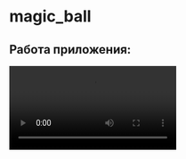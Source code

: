 # magic_ball

## Работа приложения:
![Видео](https://github.com/Kateriina/magic_ball/blob/master/Screenrecorder-2024-02-20-01-40-19-329.mp4)
